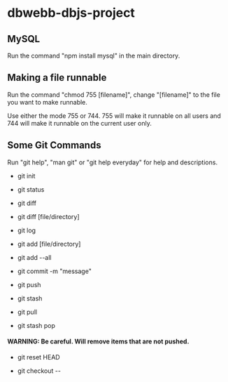 # dbwebb-dbjs-project

## MySQL

Run the command "npm install mysql" in the main directory.

## Making a file runnable

Run the command "chmod 755 [filename]", change "[filename]" to the file you want to make runnable.

Use either the mode 755 or 744. 755 will make it runnable on all users and 744 will make it runnable on the current user only.

## Some Git Commands

Run "git help", "man git" or "git help everyday" for help and descriptions.

- git init

- git status

- git diff

- git diff [file/directory]

- git log

- git add [file/directory]

- git add --all

- git commit -m "message"

- git push

- git stash

- git pull

- git stash pop

#### WARNING: Be careful. Will remove items that are not pushed.

- git reset HEAD

- git checkout --
